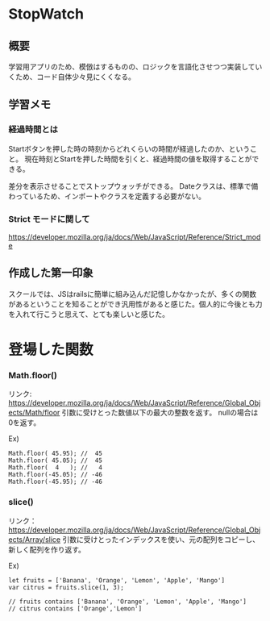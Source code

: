 # StopWatch

## 概要
学習用アプリのため、模倣はするものの、ロジックを言語化させつつ実装していくため、コード自体少々見にくくなる。

## 学習メモ

### 経過時間とは
Startボタンを押した時の時刻からどれくらいの時間が経過したのか、ということ。
現在時刻とStartを押した時間を引くと、経過時間の値を取得することができる。

差分を表示させることでストップウォッチができる。
Dateクラスは、標準で備わっているため、インポートやクラスを定義する必要がない。

### Strict モードに関して
https://developer.mozilla.org/ja/docs/Web/JavaScript/Reference/Strict_mode

## 作成した第一印象
スクールでは、JSはrailsに簡単に組み込んだ記憶しかなかったが、多くの関数があるということを知ることができ汎用性があると感じた。個人的に今後とも力を入れて行こうと思えて、とても楽しいと感じた。


# 登場した関数

### Math.floor()
リンク: https://developer.mozilla.org/ja/docs/Web/JavaScript/Reference/Global_Objects/Math/floor
引数に受けとった数値以下の最大の整数を返す。
nullの場合は0を返す。

Ex) 
```
Math.floor( 45.95); //  45
Math.floor( 45.05); //  45
Math.floor(  4   ); //   4
Math.floor(-45.05); // -46
Math.floor(-45.95); // -46
```

### slice()
リンク：https://developer.mozilla.org/ja/docs/Web/JavaScript/Reference/Global_Objects/Array/slice
引数に受けとったインデックスを使い、元の配列をコピーし、新しく配列を作り返す。


Ex)
```
let fruits = ['Banana', 'Orange', 'Lemon', 'Apple', 'Mango']
var citrus = fruits.slice(1, 3);

// fruits contains ['Banana', 'Orange', 'Lemon', 'Apple', 'Mango']
// citrus contains ['Orange','Lemon']
```

